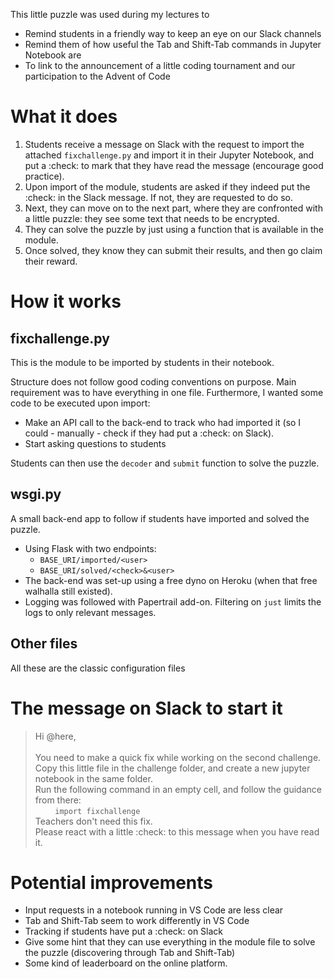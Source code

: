 This little puzzle was used during my lectures to

- Remind students in a friendly way to keep an eye on our Slack channels
- Remind them of how useful the Tab and Shift-Tab commands in Jupyter Notebook are
- To link to the announcement of a little coding tournament and our
participation to the Advent of Code


# What it does

1. Students receive a message on Slack with the request to import the attached `fixchallenge.py` and import it in their Jupyter Notebook, and put a :check: to mark that they have read the message (encourage good practice).
2. Upon import of the module, students are asked if they indeed put the :check: in the Slack message. If not, they are requested to do so.
3. Next, they can move on to the next part, where they are confronted with a little puzzle: they see some text that needs to be encrypted.
4. They can solve the puzzle by just using a function that is available in the module.
5. Once solved, they know they can submit their results, and then go claim their reward.


# How it works

## fixchallenge.py

This is the module to be imported by students in their notebook.

Structure does not follow good coding conventions on purpose. Main requirement was to have everything in one file. Furthermore, I wanted some code to be executed upon import:

- Make an API call to the back-end to track who had imported it (so I could - manually - check if they had put a :check: on Slack).
- Start asking questions to students

Students can then use the `decoder` and `submit` function to solve the puzzle.


## wsgi.py

A small back-end app to follow if students have imported and solved the puzzle.
- Using Flask with two endpoints:
    - `BASE_URI/imported/<user>`
    - `BASE_URI/solved/<check>&<user>`
- The back-end was set-up using a free dyno on Heroku (when that free walhalla still existed).
- Logging was followed with Papertrail add-on. Filtering on `just` limits the logs to only relevant messages.


## Other files

All these are the classic configuration files


# The message on Slack to start it

> Hi @here,<BR><BR>
You need to make a quick fix while working on the second challenge.<BR>
Copy this little file in the challenge folder, and create a new jupyter notebook in the same folder.<BR>
Run the following command in an empty cell, and follow the guidance from there:<BR>
&nbsp;&nbsp;&nbsp;&nbsp;&nbsp;&nbsp;&nbsp;&nbsp;```import fixchallenge``` <BR>
Teachers don't need this fix.<BR>
Please react with a little :check: to this message when you have read it.


# Potential improvements

- Input requests in a notebook running in VS Code are less clear
- Tab and Shift-Tab seem to work differently in VS Code
- Tracking if students have put a :check: on Slack
- Give some hint that they can use everything in the module file to solve the puzzle (discovering through Tab and Shift-Tab)
- Some kind of leaderboard on the online platform.
